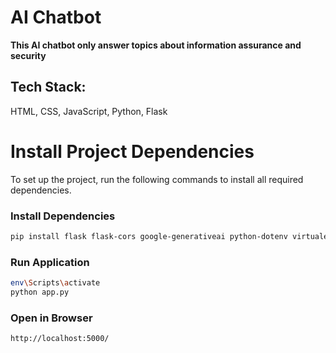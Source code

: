 # AI Chatbot

**This AI chatbot only answer topics about information assurance and security**

## Tech Stack:

HTML, CSS, JavaScript, Python, Flask

# Install Project Dependencies

To set up the project, run the following commands to install all required dependencies.

### Install Dependencies

```bash
pip install flask flask-cors google-generativeai python-dotenv virtualenv
```

### Run Application

```bash
env\Scripts\activate
python app.py
```

### Open in Browser

```bash
http://localhost:5000/
```
